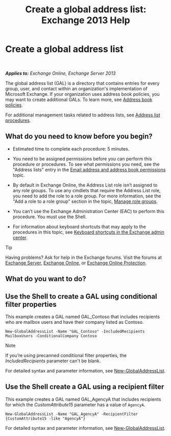 ﻿---
title: 'Create a global address list: Exchange 2013 Help'
TOCTitle: Create a global address list
ms:assetid: 59e4955a-8999-4d17-be9f-23a41a23b929
ms:mtpsurl: https://technet.microsoft.com/en-us/library/Bb232063(v=EXCHG.150)
ms:contentKeyID: 49289257
ms.date: 12/10/2017
mtps_version: v=EXCHG.150
---

# Create a global address list

 

_**Applies to:** Exchange Online, Exchange Server 2013_


The global address list (GAL) is a directory that contains entries for every group, user, and contact within an organization's implementation of Microsoft Exchange. If your organization uses address book policies, you may want to create additional GALs. To learn more, see [Address book policies](address-book-policies-exchange-2013-help.md).

For additional management tasks related to address lists, see [Address list procedures](address-list-procedures-exchange-2013-help.md).

## What do you need to know before you begin?

  - Estimated time to complete each procedure: 5 minutes.

  - You need to be assigned permissions before you can perform this procedure or procedures. To see what permissions you need, see the "Address lists" entry in the [Email address and address book permissions](email-address-and-address-book-permissions-exchange-2013-help.md) topic.

  - By default in Exchange Online, the Address List role isn’t assigned to any role groups. To use any cmdlets that require the Address List role, you need to add the role to a role group. For more information, see the "Add a role to a role group" section in the topic, [Manage role groups](manage-role-groups-exchange-2013-help.md).

  - You can’t use the Exchange Administration Center (EAC) to perform this procedure. You must use the Shell.

  - For information about keyboard shortcuts that may apply to the procedures in this topic, see [Keyboard shortcuts in the Exchange admin center](keyboard-shortcuts-in-the-exchange-admin-center-exchange-online-protection-help.md).


> [!TIP]
> Having problems? Ask for help in the Exchange forums. Visit the forums at <A href="https://go.microsoft.com/fwlink/p/?linkid=60612">Exchange Server</A>, <A href="https://go.microsoft.com/fwlink/p/?linkid=267542">Exchange Online</A>, or <A href="https://go.microsoft.com/fwlink/p/?linkid=285351">Exchange Online Protection</A>.



## What do you want to do?

## Use the Shell to create a GAL using conditional filter properties

This example creates a GAL named GAL\_Contoso that includes recipients who are mailbox users and have their company listed as Contoso.

    New-GlobalAddressList -Name "GAL_Contoso" -IncludedRecipients MailboxUsers -ConditionalCompany Contoso


> [!NOTE]
> If you’re using precanned conditional filter properties, the <EM>IncludedRecipients</EM> parameter can't be blank.



For detailed syntax and parameter information, see [New-GlobalAddressList](https://technet.microsoft.com/en-us/library/bb123785\(v=exchg.150\)).

## Use the Shell create a GAL using a recipient filter

This example creates a GAL named GAL\_AgencyA that includes recipients for which the *CustomAttribute15* parameter has a value of `AgencyA`.

    New-GlobalAddressList -Name "GAL_AgencyA" -RecipientFilter {CustomAttribute15 -like "AgencyA"}

For detailed syntax and parameter information, see [New-GlobalAddressList](https://technet.microsoft.com/en-us/library/bb123785\(v=exchg.150\)).

